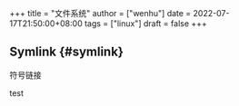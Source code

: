 +++
title = "文件系统"
author = ["wenhu"]
date = 2022-07-17T21:50:00+08:00
tags = ["linux"]
draft = false
+++

## Symlink {#symlink}

符号链接

test

